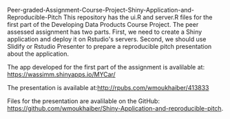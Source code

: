 Peer-graded-Assignment-Course-Project-Shiny-Application-and-Reproducible-Pitch
This repository has the ui.R and server.R files for the first part of the Developing Data Products Course Project. The peer assessed assignment has two parts. First, we need to create a Shiny application and deploy it on Rstudio's servers. Second, we should use Slidify or Rstudio Presenter to prepare a reproducible pitch presentation about the application.

The app developed for the first part of the assignment is avalilable at: https://wassimm.shinyapps.io/MYCar/

The presentation is available at:http://rpubs.com/wmoukhaiber/413833

Files for the presentation are avalilable on the GitHub: https://github.com/wmoukhaiber/Shiny-Application-and-reproducible-pitch.
##
